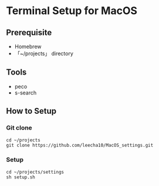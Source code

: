 # Terminal Setup for MacOS
## Prerequisite
* Homebrew
* 「~/projects」 directory

## Tools
* peco
* s-search

## How to Setup
### Git clone
    cd ~/projects
    git clone https://github.com/leecha10/MacOS_settings.git

### Setup
    cd ~/projects/settings
    sh setup.sh
